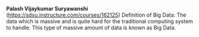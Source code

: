 **Palash Vijaykumar Suryawanshi**
(https://sdsu.instructure.com/courses/162125)
Definition of Big Data: The data which is massive and is quite hard for the traditional computing system to handle. This type of massive amount of data is known as Big Data.
